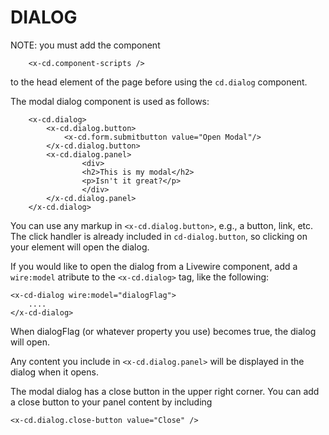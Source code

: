 # DIALOG

NOTE: you must add the component
```
    <x-cd.component-scripts />
```
to the head element of the page before using the `cd.dialog` component.

The modal dialog component is used as follows:

```
    <x-cd.dialog>
        <x-cd.dialog.button>
            <x-cd.form.submitbutton value="Open Modal"/>
        </x-cd.dialog.button>
        <x-cd.dialog.panel>
                <div>
                <h2>This is my modal</h2>
                <p>Isn't it great?</p>
                </div>
        </x-cd.dialog.panel>
    </x-cd.dialog>

```

You can use any markup in `<x-cd.dialog.button>`, e.g., a button, link, etc.  The click handler is already included in `cd-dialog.button`, so clicking on your element will open the dialog. 

If you would like to open the dialog from a Livewire component, add a `wire:model` atribute to the `<x-cd.dialog>` tag, like the following:

```
<x-cd-dialog wire:model="dialogFlag">
    ....
</x-cd-dialog>
```

When dialogFlag (or whatever property you use) becomes true, the dialog will open. 

Any content you include in `<x-cd.dialog.panel>` will be displayed in the dialog when it opens. 

The modal dialog has a close button in the upper right corner.  You can add a close button to your panel content by including

```
<x-cd.dialog.close-button value="Close" />
```



